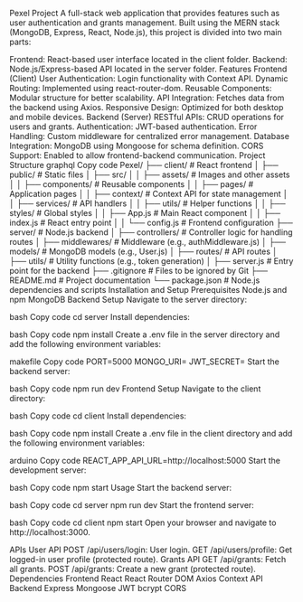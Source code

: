 Pexel Project
A full-stack web application that provides features such as user authentication and grants management. Built using the MERN stack (MongoDB, Express, React, Node.js), this project is divided into two main parts:

Frontend: React-based user interface located in the client folder.
Backend: Node.js/Express-based API located in the server folder.
Features
Frontend (Client)
User Authentication: Login functionality with Context API.
Dynamic Routing: Implemented using react-router-dom.
Reusable Components: Modular structure for better scalability.
API Integration: Fetches data from the backend using Axios.
Responsive Design: Optimized for both desktop and mobile devices.
Backend (Server)
RESTful APIs: CRUD operations for users and grants.
Authentication: JWT-based authentication.
Error Handling: Custom middleware for centralized error management.
Database Integration: MongoDB using Mongoose for schema definition.
CORS Support: Enabled to allow frontend-backend communication.
Project Structure
graphql
Copy code
Pexel/
├── client/              # React frontend
│   ├── public/          # Static files
│   ├── src/
│   │   ├── assets/      # Images and other assets
│   │   ├── components/  # Reusable components
│   │   ├── pages/       # Application pages
│   │   ├── context/     # Context API for state management
│   │   ├── services/    # API handlers
│   │   ├── utils/       # Helper functions
│   │   ├── styles/      # Global styles
│   │   ├── App.js       # Main React component
│   │   ├── index.js     # React entry point
│   │   └── config.js    # Frontend configuration
├── server/              # Node.js backend
│   ├── controllers/     # Controller logic for handling routes
│   ├── middlewares/     # Middleware (e.g., authMiddleware.js)
│   ├── models/          # MongoDB models (e.g., User.js)
│   ├── routes/          # API routes
│   ├── utils/           # Utility functions (e.g., token generation)
│   ├── server.js        # Entry point for the backend
├── .gitignore           # Files to be ignored by Git
├── README.md            # Project documentation
└── package.json         # Node.js dependencies and scripts
Installation and Setup
Prerequisites
Node.js and npm
MongoDB
Backend Setup
Navigate to the server directory:

bash
Copy code
cd server
Install dependencies:

bash
Copy code
npm install
Create a .env file in the server directory and add the following environment variables:

makefile
Copy code
PORT=5000
MONGO_URI=<your-mongodb-connection-string>
JWT_SECRET=<your-secret-key>
Start the backend server:

bash
Copy code
npm run dev
Frontend Setup
Navigate to the client directory:

bash
Copy code
cd client
Install dependencies:

bash
Copy code
npm install
Create a .env file in the client directory and add the following environment variables:

arduino
Copy code
REACT_APP_API_URL=http://localhost:5000
Start the development server:

bash
Copy code
npm start
Usage
Start the backend server:

bash
Copy code
cd server
npm run dev
Start the frontend server:

bash
Copy code
cd client
npm start
Open your browser and navigate to http://localhost:3000.

APIs
User API
POST /api/users/login: User login.
GET /api/users/profile: Get logged-in user profile (protected route).
Grants API
GET /api/grants: Fetch all grants.
POST /api/grants: Create a new grant (protected route).
Dependencies
Frontend
React
React Router DOM
Axios
Context API
Backend
Express
Mongoose
JWT
bcrypt
CORS
